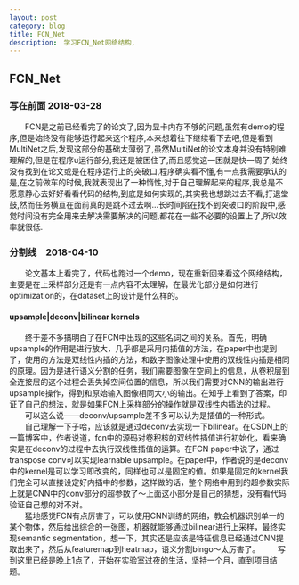 ```yaml
---
layout: post
category: blog
title: FCN_Net
description:　学习FCN_Net网络结构,
---
```


## FCN_Net
### 写在前面 2018-03-28
　　FCN是之前已经看完了的论文了,因为显卡内存不够的问题,虽然有demo的程序,但是始终没有能够运行起来这个程序,本来想着往下继续看下去吧,但是看到MultiNet之后,发现这部分的基础太薄弱了,虽然MultiNet的论文本身并没有特别难理解的,但是在程序u运行部分,我还是被困住了,而且感觉这一困就是快一周了,始终没有找到在论文或是在程序运行上的突破口,程序确实看不懂,有一点我需要承认的是,在之前做车的时候,我就表现出了一种惰性,对于自己理解起来的程序,我总是不愿意静心去好好看看代码的结构,到底是如何实现的,其实我也想跳过去不看,打退堂鼓,然而任务横亘在面前真的是跳不过去啊...长时间陷在找不到突破口的阶段中,感觉时间没有完全用来去解决需要解决的问题,都花在一些不必要的设置上了,所以效率就很低.<br>
### 分割线　2018-04-10
　　论文基本上看完了，代码也跑过一个demo，现在重新回来看这个网络结构，主要是在上采样部分还是有一点内容不太理解，在最优化部分是如何进行optimization的，在dataset上的设计是什么样的。<br>
#### upsample|deconv|bilinear kernels
　　终于差不多搞明白了在FCN中出现的这些名词之间的关系。首先，明确upsample的作用是进行放大，几乎都是采用内插值的方法，在paper中也提到了，使用的方法是双线性内插的方法，和数字图像处理中使用的双线性内插是相同的原理。因为是进行语义分割的任务，我们需要图像在空间上的信息，从卷积层到全连接层的这个过程会丢失掉空间位置的信息，所以我们需要对CNN的输出进行upsample操作，得到和原始输入图像相同大小的输出。在知乎上看到了答案，印证了自己的想法，就是如果FCN上采样部分的操作就是双线性内插法的过程。<br>
　　可以这么说——deconv/upsample差不多可以认为是插值的一种形式。<br>
　　自己理解一下子哈，应该就是通过deconv去实现一下bilinear。在CSDN上的一篇博客中，作者说道，fcn中的源码对卷积核的双线性插值进行初始化，看来确实是在deconv的过程中去执行双线性插值的运算。在FCN paper中说了，通过transpose conv可以实现learnable upsample。在paper中，作者说的是deconv中的kernel是可以学习即改变的，同样也可以是固定的值。如果是固定的kernel我们完全可以直接设定好内插中的参数，这样做的话，整个网络中用到的超参数实际上就是CNN中的conv部分的超参数了～上面这小部分是自己的猜想，没有看代码验证自己想的对不对。<br>
　　猛地感觉FCN有点厉害了，可以使用CNN训练的网络，教会机器识别单一的某个物体，然后给出综合的一张图，机器就能够通过bilinear进行上采样，最终实现semantic segmentation，想一下，其实还是应该是特征信息已经通过CNN提取出来了，然后从featuremap到heatmap，语义分割bingo～太厉害了。
　　写到这里已经是晚上1点了，开始在实验室过夜的生活，坚持一个月，直到项目结题。

